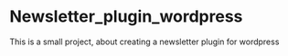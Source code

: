 # Newsletter_plugin_wordpress
This is a small project, about creating a newsletter plugin for wordpress
